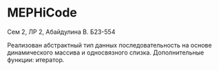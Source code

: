# MEPHiCode
Сем 2, ЛР 2, Абайдулина В. Б23-554

Реализован абстрактный тип данных последовательность на основе динамического массива и односвязного спизка.
Дополнительные функции: итератор.